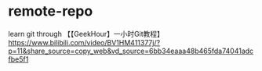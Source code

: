 # remote-repo
learn git through 【【GeekHour】一小时Git教程】 https://www.bilibili.com/video/BV1HM411377j/?p=11&share_source=copy_web&vd_source=6bb34eaaa48b465fda74041adcfbe5f1
